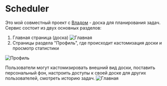 # Scheduler
Это мой совместный проект с [Владом](https://github.com/HeshTegnVAGN) - доска для планирования задач. 
Сервис состоит из двух основных разделов: 

1. Главная страница (доска)
![Главная](https://imdibil.ru/scheduler/assets/images/main.png)
2. Страницы раздела "Профиль", где происходит кастомизация доски и просмотр статистики

![Профиль](https://imdibil.ru/scheduler/assets/images/profile.png) 

Пользователи могут кастомизировать внешний вид доски, поставить персональный фон, настроить доступы к своей доске для других пользователей, смотреть историю задач.
![Главная](https://imdibil.ru/scheduler/assets/images/access.png)
